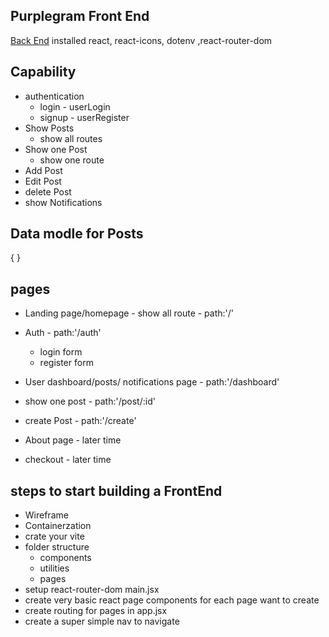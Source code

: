 ## Purplegram Front End
[Back End](https://github.com/Vaahne/purplegram_backend)
    installed react, react-icons, dotenv ,react-router-dom

## Capability
- authentication
    - login - userLogin
    - signup - userRegister
- Show Posts
    - show all  routes
- Show one Post
    - show one route
- Add Post
- Edit Post
- delete Post
- show Notifications 


## Data modle for Posts
{
}

## pages
- Landing page/homepage - show all route - path:'/'
- Auth - path:'/auth'
    - login form 
    - register form
- User dashboard/posts/ notifications page - path:'/dashboard'
- show one post            - path:'/post/:id'
- create Post     - path:'/create'

- About page - later time
- checkout - later time

## steps to start building a FrontEnd
+ Wireframe
+ Containerzation
+ crate your vite
+ folder structure
    - components
    - utilities
    - pages
+ setup react-router-dom main.jsx
+ create very basic react page components for each page want to create
+ create routing for pages in app.jsx
+ create a super simple nav to navigate